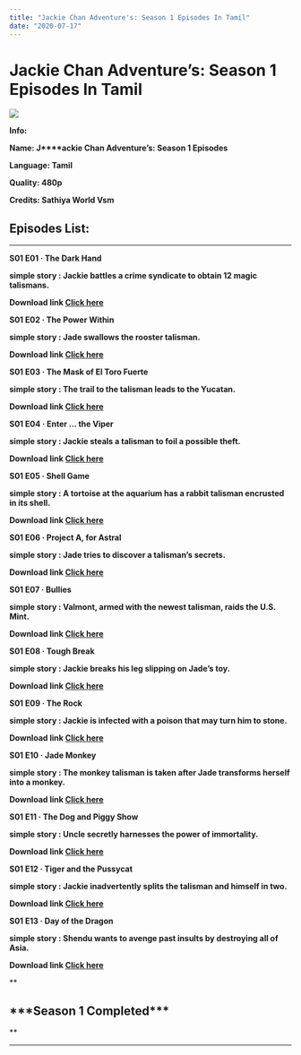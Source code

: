 ```yaml
---
title: "Jackie Chan Adventure's: Season 1 Episodes In Tamil"
date: "2020-07-17"
---
```


# Jackie Chan Adventure’s: Season 1 Episodes In Tamil 

[![](https://1.bp.blogspot.com/-ftu-I6iCqeQ/XvDUTWIv8yI/AAAAAAAABXU/xp9hSsKt1M8dcO8d8-KlYj_yd85lF2YUwCK4BGAsYHg/w400-h300/Jackie{c48f4630022c0d57354920639953d21a0626fbbe35cb91b826b45669a52e752e}2BChan.jpg)](https://1.bp.blogspot.com/-ftu-I6iCqeQ/XvDUTWIv8yI/AAAAAAAABXU/xp9hSsKt1M8dcO8d8-KlYj_yd85lF2YUwCK4BGAsYHg/s2560/Jackie{c48f4630022c0d57354920639953d21a0626fbbe35cb91b826b45669a52e752e}2BChan.jpg)

**Info:**

**Name: J****ackie Chan Adventure’s: Season 1 Episodes**

**Language: Tamil**

**Quality: 480p**

**Credits: Sathiya World Vsm**

## **Episodes List:**

****

**S01 E01 · The Dark Hand**

**simple story : Jackie battles a crime syndicate to obtain 12 magic talismans.**

**Download link [Click here](https://mydomainscan.com/8OYn)**

**S01 E02 · The Power Within**

**simple story : Jade swallows the rooster talisman.**

**Download link [Click here](https://mydomainscan.com/qu2L)**

**S01 E03 · The Mask of El Toro Fuerte**

**simple story : The trail to the talisman leads to the Yucatan.**

**Download link [Click here](https://mydomainscan.com/lxtkDq)**

**S01 E04 · Enter … the Viper**

**simple story : Jackie steals a talisman to foil a possible theft.**

**Download link [Click here](https://mydomainscan.com/adU92K2q)**

**S01 E05 · Shell Game**

**simple story : A tortoise at the aquarium has a rabbit talisman encrusted in its shell.**

**Download link [Click here](https://mydomainscan.com/VjHoEY)**

**S01 E06 · Project A, for Astral**

**simple story : Jade tries to discover a talisman’s secrets.**

**Download link [Click here](https://mydomainscan.com/DX7raz)**

**S01 E07 · Bullies**

**simple story : Valmont, armed with the newest talisman, raids the U.S. Mint.**

**Download link [Click here](https://mydomainscan.com/4qKpQ)**

**S01 E08 · Tough Break**

**simple story : Jackie breaks his leg slipping on Jade’s toy.**

**Download link [Click here](https://mydomainscan.com/xTBTFT)**

**S01 E09 · The Rock**

**simple story : Jackie is infected with a poison that may turn him to stone.**

**Download link [Click here](https://mydomainscan.com/ERdHu)**

**S01 E10 · Jade Monkey**

**simple story : The monkey talisman is taken after Jade transforms herself into a monkey.**

**Download link [Click here](https://mydomainscan.com/ym1Nq7j)**

**S01 E11 · The Dog and Piggy Show**

**simple story : Uncle secretly harnesses the power of immortality.**

**Download link [Click here](https://mydomainscan.com/qlCwydln)**

**S01 E12 · Tiger and the Pussycat**

**simple story : Jackie inadvertently splits the talisman and himself in two.**

**Download link [Click here](https://mydomainscan.com/rF4H4q)**

**S01 E13 · Day of the Dragon**

 **simple story : Shendu wants to avenge past insults by destroying all of Asia.**

**Download link [Click here](https://mydomainscan.com/dBMz)**

**

## **\*\*\*Season 1 Completed\*\*\***

**











****
